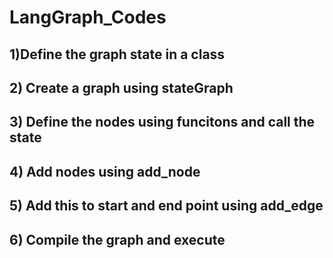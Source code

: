 # LangGraph_Codes

## 1)Define the graph state in a class
##  2) Create a graph using stateGraph
##  3) Define the nodes using funcitons and call the state
##  4) Add nodes using add_node
##  5) Add this to start and end point using add_edge
##  6) Compile the graph and execute
